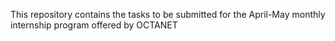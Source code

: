 This repository contains the tasks to be submitted for the April-May monthly internship program offered by OCTANET
